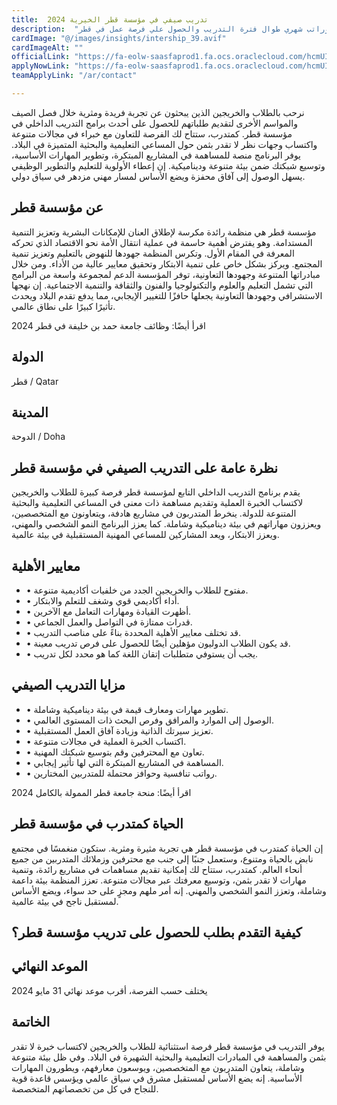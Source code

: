 ```yaml
---
title:  تدريب صيفي في مؤسسة قطر الخيرية 2024 
description:  "مزايا التدريب الصيفي مدفوع الأجر في قطر ممول بالكامل وراتب شهري طوال فترة التدريب والحصول علي فرصة عمل في قطر" 
cardImage: "@/images/insights/intership_39.avif" 
cardImageAlt: "" 
officialLink: "https://fa-eolw-saasfaprod1.fa.ocs.oraclecloud.com/hcmUI/CandidateExperience/en/sites/CX/requisitions" 
applyNowLink: "https://fa-eolw-saasfaprod1.fa.ocs.oraclecloud.com/hcmUI/CandidateExperience/en/sites/CX/requisitions" 
teamApplyLink: "/ar/contact"

---
```


نرحب بالطلاب والخريجين الذين يبحثون عن تجربة فريدة ومثرية خلال فصل الصيف والمواسم الأخرى لتقديم طلباتهم للحصول على أحدث برامج التدريب الداخلي في مؤسسة قطر. كمتدرب، ستتاح لك الفرصة للتعاون مع خبراء في مجالات متنوعة واكتساب وجهات نظر لا تقدر بثمن حول المساعي التعليمية والبحثية المتميزة في البلاد. يوفر البرنامج منصة للمساهمة في المشاريع المبتكرة، وتطوير المهارات الأساسية، وتوسيع شبكتك ضمن بيئة متنوعة وديناميكية. إن إعطاء الأولوية للتعليم والتطوير الوظيفي يسهل الوصول إلى آفاق محفزة ويضع الأساس لمسار مهني مزدهر في سياق دولي.

## عن مؤسسة قطر

مؤسسة قطر هي منظمة رائدة مكرسة لإطلاق العنان للإمكانات البشرية وتعزيز التنمية المستدامة. وهو يفترض أهمية حاسمة في عملية انتقال الأمة نحو الاقتصاد الذي تحركه المعرفة في المقام الأول. وتكرس المنظمة جهودها للنهوض بالتعليم وتعزيز تنمية المجتمع. ويركز بشكل خاص على تنمية الابتكار وتحقيق معايير عالية من الأداء. ومن خلال مبادراتها المتنوعة وجهودها التعاونية، توفر المؤسسة الدعم لمجموعة واسعة من البرامج التي تشمل التعليم والعلوم والتكنولوجيا والفنون والثقافة والتنمية الاجتماعية. إن نهجها الاستشرافي وجهودها التعاونية يجعلها حافزًا للتغيير الإيجابي، مما يدفع تقدم البلاد ويحدث تأثيرًا كبيرًا على نطاق عالمي.

اقرأ أيضًا: وظائف جامعة حمد بن خليفة في قطر 2024

## الدولة

قطر / Qatar

## المدينة

الدوحة / Doha

## نظرة عامة على التدريب الصيفي في مؤسسة قطر

يقدم برنامج التدريب الداخلي التابع لمؤسسة قطر فرصة كبيرة للطلاب والخريجين لاكتساب الخبرة العملية وتقديم مساهمة ذات معنى في المساعي التعليمية والبحثية المتنوعة للدولة. ينخرط المتدربون في مشاريع هادفة، ويتعاونون مع المتخصصين، ويعززون مهاراتهم في بيئة ديناميكية وشاملة. كما يعزز البرنامج النمو الشخصي والمهني، ويعزز الابتكار، ويعد المشاركين للمساعي المهنية المستقبلية في بيئة عالمية.

## معايير الأهلية

- • مفتوح للطلاب والخريجين الجدد من خلفيات أكاديمية متنوعة.
- • أداء أكاديمي قوي وشغف للتعلم والابتكار.
- • أظهرت القيادة ومهارات التعامل مع الآخرين.
- • قدرات ممتازة في التواصل والعمل الجماعي.
- • قد تختلف معايير الأهلية المحددة بناءً على مناصب التدريب.
- • قد يكون الطلاب الدوليون مؤهلين أيضًا للحصول على فرص تدريب معينة.
- • يجب أن يستوفي متطلبات إتقان اللغة كما هو محدد لكل تدريب.

## مزايا التدريب الصيفي

- • تطوير مهارات ومعارف قيمة في بيئة ديناميكية وشاملة.
- • الوصول إلى الموارد والمرافق وفرص البحث ذات المستوى العالمي.
- • تعزيز سيرتك الذاتية وزيادة آفاق العمل المستقبلية.
- • اكتساب الخبرة العملية في مجالات متنوعة.
- • تعاون مع المحترفين وقم بتوسيع شبكتك المهنية.
- • المساهمة في المشاريع المبتكرة التي لها تأثير إيجابي.
- • رواتب تنافسية وحوافز محتملة للمتدربين المختارين.

اقرأ أيضًا: منحة جامعة قطر الممولة بالكامل 2024

## الحياة كمتدرب في مؤسسة قطر

إن الحياة كمتدرب في مؤسسة قطر هي تجربة مثيرة ومثرية. ستكون منغمسًا في مجتمع نابض بالحياة ومتنوع، وستعمل جنبًا إلى جنب مع محترفين وزملائك المتدربين من جميع أنحاء العالم. كمتدرب، ستتاح لك إمكانية تقديم مساهمات في مشاريع رائدة، وتنمية مهارات لا تقدر بثمن، وتوسيع معرفتك عبر مجالات متنوعة. تعزز المنظمة بيئة داعمة وشاملة، وتعزز النمو الشخصي والمهني. إنه أمر ملهم ومجزٍ على حد سواء، ويضع الأساس لمستقبل ناجح في بيئة عالمية.

## كيفية التقدم بطلب للحصول على تدريب مؤسسة قطر؟

## الموعد النهائي

يختلف حسب الفرصة، أقرب موعد نهائي 31 مايو 2024

## الخاتمة

يوفر التدريب في مؤسسة قطر فرصة استثنائية للطلاب والخريجين لاكتساب خبرة لا تقدر بثمن والمساهمة في المبادرات التعليمية والبحثية الشهيرة في البلاد. وفي ظل بيئة متنوعة وشاملة، يتعاون المتدربون مع المتخصصين، ويوسعون معارفهم، ويطورون المهارات الأساسية. إنه يضع الأساس لمستقبل مشرق في سياق عالمي ويؤسس قاعدة قوية للنجاح في كل من تخصصاتهم المتخصصة.

